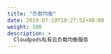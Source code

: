 ```yaml
---
title: "负载均衡"
date: 2019-07-19T10:27:52+08:00
weight: 100
description: >
  Cloudpods私有云负载均衡服务
---
```




